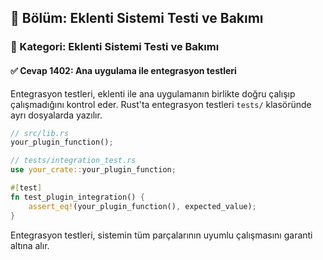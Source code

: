 ## 📘 Bölüm: Eklenti Sistemi Testi ve Bakımı  
### 🔹 Kategori: Eklenti Sistemi Testi ve Bakımı  
#### ✅ Cevap 1402: Ana uygulama ile entegrasyon testleri

Entegrasyon testleri, eklenti ile ana uygulamanın birlikte doğru çalışıp çalışmadığını kontrol eder. Rust'ta entegrasyon testleri `tests/` klasöründe ayrı dosyalarda yazılır.

```rust
// src/lib.rs
your_plugin_function();

// tests/integration_test.rs
use your_crate::your_plugin_function;

#[test]
fn test_plugin_integration() {
    assert_eq!(your_plugin_function(), expected_value);
}
```
Entegrasyon testleri, sistemin tüm parçalarının uyumlu çalışmasını garanti altına alır.
